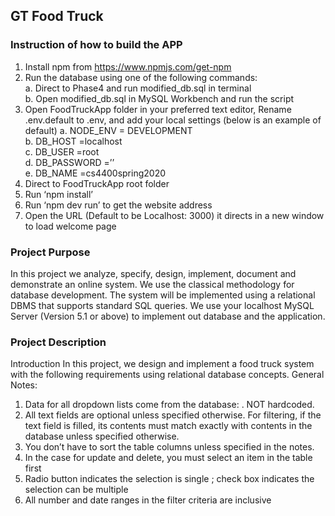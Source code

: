 ## GT Food Truck 
### Instruction of how to build the APP
1. Install npm from https://www.npmjs.com/get-npm  
2. Run the database using one of the following commands:  
  a. Direct to Phase4 and run modified_db.sql in terminal  
  b. Open modified_db.sql in MySQL Workbench and run the script
3. Open FoodTruckApp folder in your preferred text editor, Rename .env.default to .env,
and add your local settings (below is an example of default)
  a. NODE_ENV = DEVELOPMENT  
  b. DB_HOST =localhost  
  c. DB_USER =root  
  d. DB_PASSWORD =’’  
  e. DB_NAME =cs4400spring2020  
4. Direct to FoodTruckApp root folder
5. Run ‘npm install’
6. Run ‘npm dev run’ to get the website address
7. Open the URL (Default to be Localhost: 3000) it directs in a new window to load
welcome page
 
### Project Purpose 

In this project we analyze, specify, design, implement, document and demonstrate an online system. We use the classical methodology for database development. The system will be implemented using a relational DBMS that supports standard SQL queries. We use your localhost MySQL Server (Version 5.1 or above) to implement out database and the application.
 
### Project Description 
Introduction 
In this project, we design and implement a food truck system with the following requirements using relational database concepts. 
General Notes: 
1.	Data for all dropdown lists come from the database:  . NOT hardcoded. 
2.	All text fields are optional unless specified otherwise. For filtering, if the text field is filled, its contents must match exactly with contents in the database unless specified otherwise. 
3.	You don’t have to sort the table columns unless specified in the notes. 
4.	In the case for update and delete, you must select an item in the table first 
5.	Radio button indicates the selection is single  ; check box indicates the selection can be multiple   
6.	All number and date ranges in the filter criteria are inclusive 
